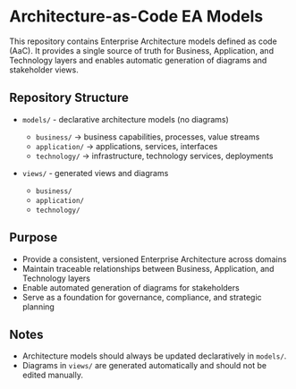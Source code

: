 # Architecture-as-Code EA Models

This repository contains Enterprise Architecture models defined as code (AaC). 
It provides a single source of truth for Business, Application, and Technology layers 
and enables automatic generation of diagrams and stakeholder views.

## Repository Structure

- `models/` - declarative architecture models (no diagrams)
  - `business/`      → business capabilities, processes, value streams
  - `application/`   → applications, services, interfaces
  - `technology/`    → infrastructure, technology services, deployments

- `views/` - generated views and diagrams
  - `business/`
  - `application/`
  - `technology/`


## Purpose

- Provide a consistent, versioned Enterprise Architecture across domains
- Maintain traceable relationships between Business, Application, and Technology layers
- Enable automated generation of diagrams for stakeholders
- Serve as a foundation for governance, compliance, and strategic planning

## Notes

- Architecture models should always be updated declaratively in `models/`.
- Diagrams in `views/` are generated automatically and should not be edited manually.
